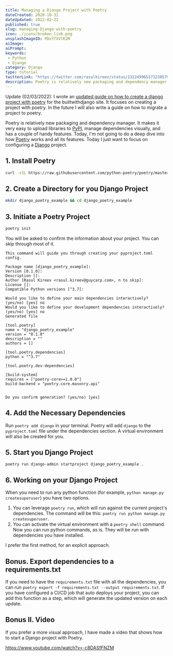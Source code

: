 ```yaml
---
title: Managing a Django Project with Poetry
dateCreated: 2020-10-31
dateUpdated: 2022-02-22
published: true
slug: managing-Django-with-poetry
icon: ./icons/broken_link.png
unsplashImageID: PDxYfXVlK2M
aiImage:
aiPrompt:
keywords:
 - Python
 - Django
category: Django
type: tutorial
twitterLink: "https://twitter.com/rasulkireev/status/1322499651732385792"
description: Poetry is relatively new packaging and dependency manager. It makes it very easy to upload libraries to PyPI, manage dependencies visually, and has a couple of handy features. Today, I'm not going to do a deep dive into how Poetry works and all its features. Today I just want to focus on how to configure it for a Django project.
---
```


Update (02/03/2022): I wrote an [updated guide on how to create a django project with poetry](https://builtwithdjango.com/blog/basic-django-setup) for the builtwithdjango site. It focuses on creating a project with poetry. In the future I will also write a guide on how to migrate a project to poetry.

Poetry is relatively new packaging and dependency manager. It makes it very easy to upload libraries to [PyPI](https://pypi.org/), manage dependencies visually, and has a couple of handy features. Today, I'm not going to do a deep dive into how [Poetry](https://python-poetry.org/) works and all its features. Today I just want to focus on configuring a [Django](https://www.djangoproject.com/) project.

## 1. Install Poetry

```bash
curl -sSL https://raw.githubusercontent.com/python-poetry/poetry/master/get-poetry.py | python -
```

## 2. Create a Directory for you Django Project

```bash
mkdir django_poetry_example && cd django_poetry_example
```

## 3. Initiate a Poetry Project

```bash
poetry init
```

You will be asked to confirm the information about your project. You can skip through most of it.

```
This command will guide you through creating your pyproject.toml config.

Package name [django_poetry_example]:
Version [0.1.0]:
Description []:
Author [Rasul Kireev <rasul.kireev@guycarp.com>, n to skip]:
License []:
Compatible Python versions [^3.7]:

Would you like to define your main dependencies interactively? (yes/no) [yes] no
Would you like to define your development dependencies interactively? (yes/no) [yes] no
Generated file

[tool.poetry]
name = "django_poetry_example"
version = "0.1.0"
description = ""
authors = []

[tool.poetry.dependencies]
python = "^3.7"

[tool.poetry.dev-dependencies]

[build-system]
requires = ["poetry-core>=1.0.0"]
build-backend = "poetry.core.masonry.api"


Do you confirm generation? (yes/no) [yes]
```

## 4. Add the Necessary Dependencies

Run `poetry add django` in your terminal. Poetry will add `django` to the `pyproject.toml` file under the dependencies section. A virtual environment will also be created for you.

## 5. Start you Django Project

```
poetry run django-admin startproject django_poetry_example .
```

## 6. Working on your Django Project

When you need to run any python function (for example, `python manage.py createsuperuser`) you have two options.

1. You can leverage `poetry run`, which will run against the current project's dependencies. The command will be this: `poetry run python manage.py createsuperuser`.
2. You can activate the virtual environment with a `poetry shell` command. Now you can run python commands, as is. They will be run with dependencies you have installed.

I prefer the first method, for an explicit approach.

## Bonus. Export dependencies to a requirements.txt

If you need to have the `requirements.txt` file with all the dependencies, you can run `poetry export -f requirements.txt --output requirements.txt`. If you have configured a CI/CD job that auto deploys your project, you can add this function as a step, which will generate the updated version on each update.

## Bonus II. Video

If you prefer a more visual approach, I have made a video that shows how to start a Django project with Poetry.

https://www.youtube.com/watch?v=-c8DASfFNZM
